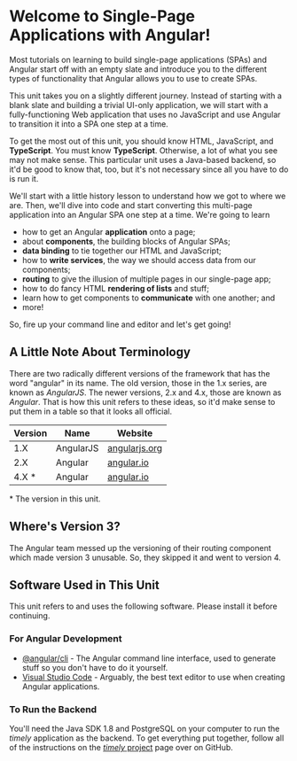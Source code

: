 # Welcome to Single-Page Applications with Angular!

Most tutorials on learning to build single-page
applications (SPAs) and Angular start off with an
empty slate and introduce you to the different types of
functionality that Angular allows you to use to
create SPAs.

This unit takes you on a slightly different journey.
Instead of starting with a blank slate and building a
trivial UI-only application, we will start with a
fully-functioning Web application that uses no
JavaScript and use Angular to transition it into a
SPA one step at a time.

To get the most out of this unit, you should know HTML,
JavaScript, and **TypeScript**. You must know
**TypeScript**. Otherwise, a lot of what you see may not
make sense. This particular unit uses a Java-based
backend, so it'd be good to know that, too, but it's not
necessary since all you have to do is run it.

We'll start with a little history lesson to understand
how we got to where we are. Then, we'll dive into code
and start converting this multi-page application into
an Angular SPA one step at a time. We're going to learn

* how to get an Angular **application** onto a page;
* about **components**, the building blocks of Angular
  SPAs;
* **data binding** to tie together our HTML and
  JavaScript;
* how to **write services**, the way we should access
  data from our components;
* **routing** to give the illusion of multiple pages
  in our single-page app;
* how to do fancy HTML **rendering of lists** and
  stuff;
* learn how to get components to **communicate** with
  one another; and
* more!

So, fire up your command line and editor and let's get
going!

## A Little Note About Terminology

There are two radically different versions of the
framework that has the word "angular" in its name. The
old version, those in the 1.x series, are known as
*AngularJS*. The newer versions, 2.x and 4.x, those are
known as *Angular*. That is how this unit refers to
these ideas, so it'd make sense to put them in a table
so that it looks all official.

| Version | Name      | Website                                |
|---------|-----------|----------------------------------------|
| 1.X     | AngularJS | [angularjs.org](http://angularjs.org/) |
| 2.X     | Angular   | [angular.io](http://angular.io/)       |
| 4.X *   | Angular   | [angular.io](http://angular.io/)       |
\* The version in this unit.

## Where's Version 3?

The Angular team messed up the versioning of their
routing component which made version 3 unusable. So,
they skipped it and went to version 4.

## Software Used in This Unit

This unit refers to and uses the following software.
Please install it before continuing.

### For Angular Development

* [@angular/cli](https://cli.angular.io/) - The Angular
  command line interface, used to generate stuff so you
  don't have to do it yourself.
* [Visual Studio Code](https://code.visualstudio.com/)
  \- Arguably, the best text editor to use when creating
  Angular applications.

### To Run the Backend

You'll need the Java SDK 1.8 and PostgreSQL on your
computer to run the *timely* application as the backend.
To get everything put together, follow all of the
instructions on the [*timely*
project](https://github.com/tiy-curtissimo/timeliness)
page over on GitHub.
